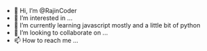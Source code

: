 - 👋 Hi, I’m @RajinCoder
- 👀 I’m interested in ...
- 🌱 I’m currently learning javascript mostly and a little bit of python
- 💞️ I’m looking to collaborate on ...
- 📫 How to reach me ...

<!---
RajinCoder/RajinCoder is a ✨ special ✨ repository because its `README.md` (this file) appears on your GitHub profile.
You can click the Preview link to take a look at your changes.
--->
